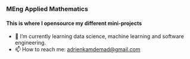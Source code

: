### MEng Applied Mathematics

#### This is where I opensource my different mini-projects

- 🌱 I’m currently learning data science, machine learning and software engineering.
- 📫 How to reach me: adrienkamdemad@gmail.com

